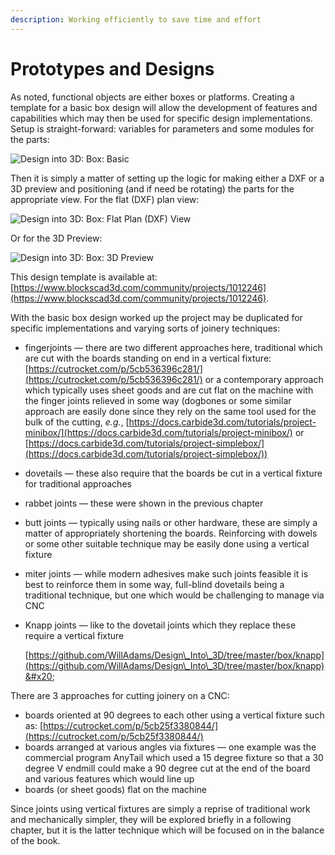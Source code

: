 ```yaml
---
description: Working efficiently to save time and effort
---
```


# Prototypes and Designs

As noted, functional objects are either boxes or platforms. Creating a template for a basic box design will allow the development of features and capabilities which may then be used for specific design implementations. Setup is straight-forward: variables for parameters and some modules for the parts:

![Design into 3D: Box: Basic](.gitbook/assets/blockscad\_box\_basics.png)

Then it is simply a matter of setting up the logic for making either a DXF or a 3D preview and positioning (and if need be rotating) the parts for the appropriate view. For the flat (DXF) plan view:

![Design into 3D: Box: Flat Plan (DXF) View](.gitbook/assets/blockscad\_box\_dxf.png)

Or for the 3D Preview:

![Design into 3D: Box: 3D Preview](.gitbook/assets/blockscad\_box\_3d\_preview.png)

This design template is available at: [https://www.blockscad3d.com/community/projects/1012246](https://www.blockscad3d.com/community/projects/1012246).

With the basic box design worked up the project may be duplicated for specific implementations and varying sorts of joinery techniques:

* fingerjoints ― there are two different approaches here, traditional which are cut with the boards standing on end in a vertical fixture: [https://cutrocket.com/p/5cb536396c281/](https://cutrocket.com/p/5cb536396c281/) or a contemporary approach which typically uses sheet goods and are cut flat on the machine with the finger joints relieved in some way (dogbones or some similar approach are easily done since they rely on the same tool used for the bulk of the cutting, _e.g._, [https://docs.carbide3d.com/tutorials/project-minibox/](https://docs.carbide3d.com/tutorials/project-minibox/) or [https://docs.carbide3d.com/tutorials/project-simplebox/](https://docs.carbide3d.com/tutorials/project-simplebox/))
* dovetails ― these also require that the boards be cut in a vertical fixture for traditional approaches
* rabbet joints ― these were shown in the previous chapter
* butt joints ― typically using nails or other hardware, these are simply a matter of appropriately shortening the boards. Reinforcing with dowels or some other suitable technique may be easily done using a vertical fixture
* miter joints ― while modern adhesives make such joints feasible it is best to reinforce them in some way, full-blind dovetails being a traditional technique, but one which would be challenging to manage via CNC
*   Knapp joints ― like to the dovetail joints which they replace these require a vertical fixture

    [https://github.com/WillAdams/Design\_Into\_3D/tree/master/box/knapp](https://github.com/WillAdams/Design\_Into\_3D/tree/master/box/knapp)&#x20;

There are 3 approaches for cutting joinery on a CNC:

* boards oriented at 90 degrees to each other using a vertical fixture such as: [https://cutrocket.com/p/5cb25f3380844/](https://cutrocket.com/p/5cb25f3380844/)
* boards arranged at various angles via fixtures ― one example was the commercial program AnyTail which used a 15 degree fixture so that a 30 degree V endmill could make a 90 degree cut at the end of the board and various features which would line up
* boards (or sheet goods) flat on the machine&#x20;

Since joints using vertical fixtures are simply a reprise of traditional work and mechanically simpler, they will be explored briefly in a following chapter, but it is the latter technique which will be focused on in the balance of the book.
